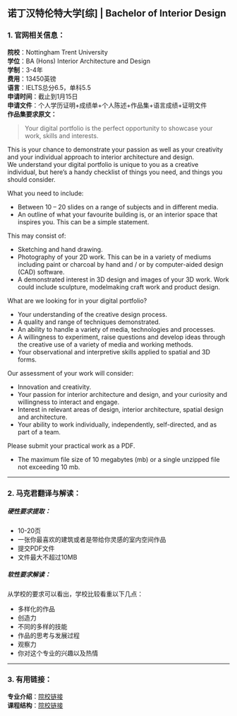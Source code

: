 ## 诺丁汉特伦特大学[综] | Bachelor of Interior Design


### 1. 官网相关信息：

**院校**：Nottingham Trent University    
**学位**：BA (Hons) Interior Architecture and Design   
**学制**：3-4年  
**费用**：13450英镑  
**语言**：IELTS总分6.5，单科5.5      
**申请时间**：截止到1月15日  
**申请文件**：个人学历证明+成绩单+个人陈述+作品集+语言成绩+证明文件  
**作品集要求原文：**   

> Your digital portfolio is the perfect opportunity to showcase your work, skills and interests.
> 
This is your chance to demonstrate your passion as well as your creativity and your individual approach to interior
architecture and design.  
We understand your digital portfolio is unique to you as a creative individual, but here’s a handy checklist of
things you need, and things you should consider.  
> 
What you need to include:  
>
- Between 10 – 20 slides on a range of subjects and in different media.
- An outline of what your favourite building is, or an interior space that inspires you. This can be a simple
statement.
>
This may consist of:  
>
- Sketching and hand drawing.  
- Photography of your 2D work. This can be in a variety of mediums including paint or charcoal by hand and / or
by computer-aided design (CAD) software.  
- A demonstrated interest in 3D design and images of your 3D work. Work could include sculpture, modelmaking craft work and product design.  
>
What are we looking for in your digital portfolio?
>
- Your understanding of the creative design process.  
- A quality and range of techniques demonstrated.  
- An ability to handle a variety of media, technologies and processes.  
- A willingness to experiment, raise questions and develop ideas through the creative use of a variety of
media and working methods.  
- Your observational and interpretive skills applied to spatial and 3D forms. 
>
Our assessment of your work will consider:  
>
- Innovation and creativity.
- Your passion for interior architecture and design, and your curiosity and willingness to interact and
engage.
- Interest in relevant areas of design, interior architecture, spatial design and architecture.  
- Your ability to work individually, independently, self-directed, and as part of a team.  
>
Please submit your practical work as a PDF.  
>
- The maximum file size of 10 megabytes (mb) or a single unzipped file not exceeding 10 mb. 





---


### 2. 马克君翻译与解读：

##### 硬性要求提取：
- 10-20页
- 一张你最喜欢的建筑或者是带给你灵感的室内空间作品
- 提交PDF文件
- 文件最大不超过10MB


##### 软性要求解读：
从学校的要求可以看出，学校比较看重以下几点：  

- 多样化的作品  
- 创造力  
- 不同的多样的技能  
- 作品的思考与发展过程  
- 观察力  
- 你对这个专业的兴趣以及热情  


---


### 3. 有用链接：

**专业介绍**：[院校链接](https://www.ntu.ac.uk/study-and-courses/courses/find-your-course/architecture-design-built-environment/ug/2019-20/ba-interior-architecture-and-design)  
**课程结构**：[院校链接](https://www.ntu.ac.uk/__data/assets/pdf_file/0029/147809/126276.pdf) 
